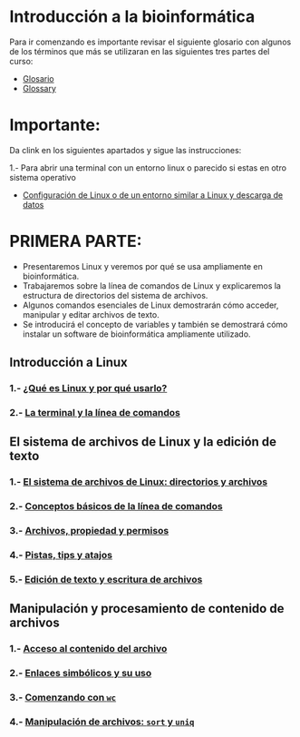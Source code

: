 # Introducción a la bioinformática

Para ir comenzando es importante revisar el siguiente glosario con algunos de los términos que más se utilizaran en las siguientes tres partes del curso:
- [Glosario](Glosario.md)
- [Glossary](Glossary.md)

# Importante:

Da clink en los siguientes apartados y sigue las instrucciones: 

1.- Para abrir una terminal con un entorno linux o parecido si estas en otro sistema operativo  
- [Configuración de Linux o de un entorno similar a Linux y descarga de datos](Inst_conf_Linux.md)

# PRIMERA PARTE:  

- Presentaremos Linux y veremos por qué se usa ampliamente en bioinformática. 
- Trabajaremos sobre la línea de comandos de Linux y explicaremos la estructura de directorios del sistema de archivos. 
- Algunos comandos esenciales de Linux demostrarán cómo acceder, manipular y editar archivos de texto.  
- Se introducirá el concepto de variables y también se demostrará cómo instalar un software de bioinformática ampliamente utilizado.    

## Introducción a Linux
### 1.- [¿Qué es Linux y por qué usarlo?](Primera_Parte/Linux.md)
### 2.- [La terminal y la línea de comandos](Primera_Parte/Terminal.md)

## El sistema de archivos de Linux y la edición de texto  
### 1.- [El sistema de archivos de Linux: directorios y archivos](Primera_Parte/Sistema_archivos_linux.md)
### 2.- [Conceptos básicos de la línea de comandos](https://drive.google.com/file/d/11GkVnLle3i96RNKEW12sZtv6_dH35THJ/view?usp=sharing)
### 3.- [Archivos, propiedad y permisos](Primera_Parte/Archivos_permisos.md)
### 4.- [Pistas, tips y atajos](https://drive.google.com/file/d/1Fwb7rzihKH6SpdX6pCLlJZqEppxmxBpI/view?usp=sharing)
### 5.- [Edición de texto y escritura de archivos](Primera_Parte/Edicion_texto.md)

## Manipulación y procesamiento de contenido de archivos  
### 1.- [Acceso al contenido del archivo](Primera_Parte/Acceso_cont_archivo.md)
### 2.- [Enlaces simbólicos y su uso](Primera_Parte/Enlaces_simbolicos.md)
### 3.- [Comenzando con `wc`](Primera_Parte/wc.md)
### 4.- [Manipulación de archivos: `sort` y `uniq`](Primera_Parte/sort_uniq.md)

